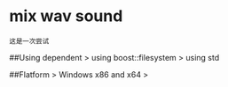 # mix wav sound

	这是一次尝试

##Using dependent
	> using boost::filesystem
	> using std

##Flatform
	> Windows x86 and x64
	> 